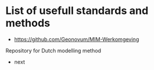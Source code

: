 #  List of usefull standards and methods

* https://github.com/Geonovum/MIM-Werkomgeving

Repository for Dutch modelling method

* next




